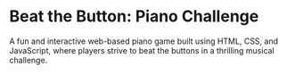 # Beat the Button: Piano Challenge
A fun and interactive web-based piano game built using HTML, CSS, and JavaScript, where players strive to beat the buttons in a thrilling musical challenge.
